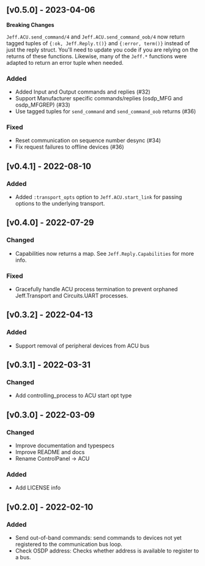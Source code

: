 ## [v0.5.0] - 2023-04-06

**Breaking Changes**

`Jeff.ACU.send_command/4` and `Jeff.ACU.send_command_oob/4` now return tagged
tuples of `{:ok, Jeff.Reply.t()}` and `{:error, term()}` instead of just the
reply struct. You'll need to update you code if you are relying on the returns
of these functions. Likewise, many of the `Jeff.*` functions were adapted to
return an error tuple when needed.

### Added

- Added Input and Output commands and replies (#32)
- Support Manufacturer specific commands/replies (osdp_MFG and osdp_MFGREP) (#33)
- Use tagged tuples for `send_command` and `send_command_oob` returns (#36)

### Fixed

- Reset communication on sequence number desync (#34)
- Fix request failures to offline devices (#36)

## [v0.4.1] - 2022-08-10

### Added

- Added `:transport_opts` option to `Jeff.ACU.start_link` for passing options
  to the underlying transport.

## [v0.4.0] - 2022-07-29

### Changed

- Capabilities now returns a map. See `Jeff.Reply.Capabilities` for more info.

### Fixed

- Gracefully handle ACU process termination to prevent orphaned Jeff.Transport
  and Circuits.UART processes.

## [v0.3.2] - 2022-04-13

### Added

- Support removal of peripheral devices from ACU bus

## [v0.3.1] - 2022-03-31

### Changed

- Add controlling_process to ACU start opt type

## [v0.3.0] - 2022-03-09

### Changed

- Improve documentation and typespecs
- Improve README and docs
- Rename ControlPanel -> ACU

### Added

- Add LICENSE info

## [v0.2.0] - 2022-02-10

### Added

- Send out-of-band commands: send commands to devices not yet registered to the
  communication bus loop.
- Check OSDP address: Checks whether address is available to register to a bus.
